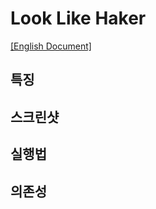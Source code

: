 # Look Like Haker

[[English Document]](https://github.com/sejin0104/look-like-haker/blob/main/README.md)

## 특징

## 스크린샷

## 실행법

## 의존성
